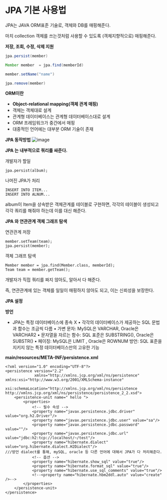 # JPA 기본 사용법

JPA는 JAVA ORM표준 기술로, 객체와 DB를 매핑해준다. 

마치 collection 객체를 쓰는것처럼 사용할 수 있도록 (객체지향적으로) 매핑해준다. 

**저장, 조회, 수정, 삭제 지원**

```java
jpa.persist(member)
```

```java
Member member  = jpa.find(memberId)
```

```java
member.setName("name")
```

```java
jpa.remove(member)
```

**ORM이란**

- **Object-relational mapping(객체 관계 매핑)**
- 객체는 객체대로 설계
- 관계형 데이터베이스는 관계형 데이터베이스대로 설계
- ORM 프레임워크가 중간에서 매핑
- 대중적인 언어에는 대부분 ORM 기술이 존재

**JPA 동작방법**
![image](https://user-images.githubusercontent.com/45115557/178132330-aafb5be8-092e-4bb5-83aa-a1c2416768ee.png)


**JPA 는 내부적으로 쿼리를 싸준다.** 

개발자가 할일
```
jpa.persist(album);
```

나머진 JPA가 처리
```
INSERT INTO ITEM...
INSERT INTO ALNUM...
```

album이 Item을 상속받은 객체관계를 테이블로 구현하면, 각각의 테이블이 생성되고 각각 쿼리를 해줘야 하는데 이를 대신 해준다.

**JPA 와 연관관계 객체 그래프 탐색**

연관관계 저장
```
member.setTeam(team);
jpa.persist(member);
```

객체 그래프 탐색
```
Member member = jpa.find(Member.class, memberId);
Team team = member.getTeam();
```

개발자가 직접 쿼리를 짜지 않아도, 알아서 다 해준다. 

즉, 연관관계에 있는 객체를 일일이 매핑하지 않아도 되고, 이는 신뢰성을 보장한다. 

**JPA 설정**

**방언**

- JPA는 특정 데이터베이스에 종속 X
• 각각의 데이터베이스가 제공하는 SQL 문법과 함수는 조금씩 다름
• 가변 문자: MySQL은 VARCHAR, Oracle은 VARCHAR2
• 문자열을 자르는 함수: SQL 표준은 SUBSTRING(), Oracle은
SUBSTR()
• 페이징: MySQL은 LIMIT , Oracle은 ROWNUM
방언: SQL 표준을 지키지 않는 특정 데이터베이스만의 고유한 기능

**main/resources/META-INF/persistence.xml**
```
<?xml version="1.0" encoding="UTF-8"?>
<persistence version="2.2"
             xmlns="http://xmlns.jcp.org/xml/ns/persistence" xmlns:xsi="http://www.w3.org/2001/XMLSchema-instance"
             xsi:schemaLocation="http://xmlns.jcp.org/xml/ns/persistence http://xmlns.jcp.org/xml/ns/persistence/persistence_2_2.xsd">
    <persistence-unit name=" hello ">
        <properties>
            <!-- 필수 속성 -->
            <property name="javax.persistence.jdbc.driver" value="org.h2.Driver"/>
            <property name="javax.persistence.jdbc.user" value="sa"/>
            <property name="javax.persistence.jdbc.password" value=""/>
            <property name="javax.persistence.jdbc.url" value="jdbc:h2:tcp://localhost/~/test"/>
            <property name="hibernate.dialect" value="org.hibernate.dialect.H2Dialect"/>
///방언 dialect를 통해, mySQL, oracle 등 다른 언어에 대해서 JPA가 다 처리해준다. 
            <!-- 옵션 -->
            <property name="hibernate.show_sql" value="true"/>
            <property name="hibernate.format_sql" value="true"/>
            <property name="hibernate.use_sql_comments" value="true"/>
            <!--<property name="hibernate.hbm2ddl.auto" value="create" />-->
        </properties>
    </persistence-unit>
</persistence>
```
